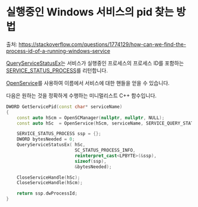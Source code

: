 # 실행중인 Windows 서비스의 pid 찾는 방법

출처:  https://stackoverflow.com/questions/1774129/how-can-we-find-the-process-id-of-a-running-windows-service 

 [QueryServiceStatusEx](http://msdn.microsoft.com/en-us/library/ms684941%28VS.85%29.aspx)는 서비스가 실행중인 프로세스의 프로세스 ID를 포함하는 [SERVICE_STATUS_PROCESS](http://msdn.microsoft.com/en-us/library/ms685992%28VS.85%29.aspx)를 리턴합니다. 

 [OpenService](http://msdn.microsoft.com/en-us/library/ms684330%28VS.85%29.aspx)를 사용하여 이름에서 서비스에 대한 핸들을 얻을 수 있습니다. 

 다음은 원하는 것을 정확하게 수행하는 미니멀리스트 C++ 함수입니다. 

```c++
DWORD GetServicePid(const char* serviceName)
{
    const auto hScm = OpenSCManager(nullptr, nullptr, NULL);
    const auto hSc  = OpenService(hScm, serviceName, SERVICE_QUERY_STATUS);

    SERVICE_STATUS_PROCESS ssp = {};
    DWORD bytesNeeded = 0;
    QueryServiceStatusEx( hSc, 
                          SC_STATUS_PROCESS_INFO, 
                          reinterpret_cast<LPBYTE>(&ssp), 
                          sizeof(ssp), 
                          &bytesNeeded);

    CloseServiceHandle(hSc);
    CloseServiceHandle(hScm);

    return ssp.dwProcessId;
}
```

